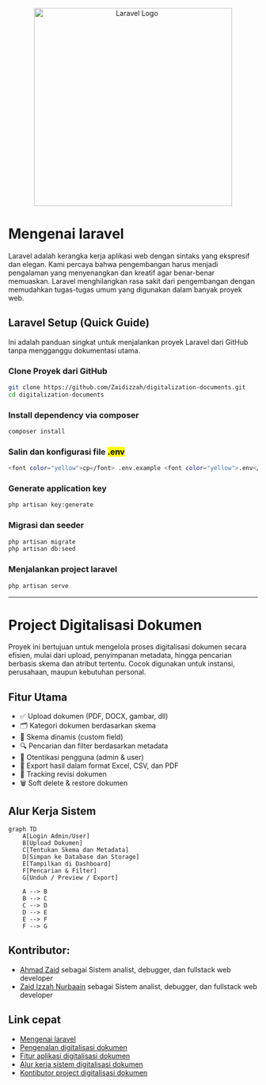 <p align="center"><a href="https://laravel.com" target="_blank"><img src="https://raw.githubusercontent.com/laravel/art/master/logo-lockup/5%20SVG/2%20CMYK/1%20Full%20Color/laravel-logolockup-cmyk-red.svg" width="400" alt="Laravel Logo"></a></p>

# Mengenai laravel

Laravel adalah kerangka kerja aplikasi web dengan sintaks yang ekspresif dan elegan. Kami percaya bahwa pengembangan harus menjadi pengalaman yang menyenangkan dan kreatif agar benar-benar memuaskan. Laravel menghilangkan rasa sakit dari pengembangan dengan memudahkan tugas-tugas umum yang digunakan dalam banyak proyek web.

## Laravel Setup (Quick Guide)

Ini adalah panduan singkat untuk menjalankan proyek Laravel dari GitHub tanpa mengganggu dokumentasi utama.

### Clone Proyek dari GitHub

```bash
git clone https://github.com/Zaidizzah/digitalization-documents.git
cd digitalization-documents
```

### Install dependency via composer

```bash
composer install
```

### Salin dan konfigurasi file <mark>.env</mark>

```bash
<font color="yellow">cp</font> .env.example <font color="yellow">.env</font>
```

### Generate application key

```bash
php artisan key:generate
```

### Migrasi dan seeder

```bash
php artisan migrate
php artisan db:seed
```

### Menjalankan project laravel

```bash
php artisan serve
```

---

# Project Digitalisasi Dokumen

Proyek ini bertujuan untuk mengelola proses digitalisasi dokumen secara efisien, mulai dari upload, penyimpanan metadata, hingga pencarian berbasis skema dan atribut tertentu. Cocok digunakan untuk instansi, perusahaan, maupun kebutuhan personal.

## Fitur Utama

- ✅ Upload dokumen (PDF, DOCX, gambar, dll)
- 🗂️ Kategori dokumen berdasarkan skema
- 🧩 Skema dinamis (custom field)
- 🔍 Pencarian dan filter berdasarkan metadata
- 🔐 Otentikasi pengguna (admin & user)
- 🧾 Export hasil dalam format Excel, CSV, dan PDF
- 🔄 Tracking revisi dokumen
- 🗑️ Soft delete & restore dokumen

## Alur Kerja Sistem

```mermaid
graph TD
    A[Login Admin/User]
    B[Upload Dokumen]
    C[Tentukan Skema dan Metadata]
    D[Simpan ke Database dan Storage]
    E[Tampilkan di Dashboard]
    F[Pencarian & Filter]
    G[Unduh / Preview / Export]

    A --> B
    B --> C
    C --> D
    D --> E
    E --> F
    F --> G
```

## Kontributor:
- [Ahmad Zaid](https://github.com/Ahmad0126/) sebagai Sistem analist, debugger, dan fullstack web developer
- [Zaid Izzah Nurbaain](https://github.com/Zaidizzah/) sebagai Sistem analist, debugger, dan fullstack web developer

## Link cepat
- [Mengenai laravel](#mengenai-laravel)
- [Pengenalan digitalisasi dokumen](#project-digitalisasi-dokumen)
- [Fitur aplikasi digitalisasi dokumen](#fitur-utama)
- [Alur kerja sistem digitalisasi dokumen](#alur-kerja-sistem)
- [Kontibutor project digitalisasi dokumen](#kontributor)
